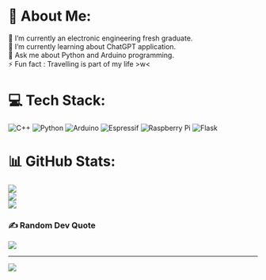 # 💫 About Me:
🔭 I’m currently an electronic engineering fresh graduate.<br>🌱 I’m currently learning about ChatGPT application.<br>💬 Ask me about Python and Arduino programming.<br>⚡ Fun fact : Travelling is part of my life >w<


# 💻 Tech Stack:
![C++](https://img.shields.io/badge/c++-%2300599C.svg?style=for-the-badge&logo=c%2B%2B&logoColor=white) ![Python](https://img.shields.io/badge/python-3670A0?style=for-the-badge&logo=python&logoColor=ffdd54) ![Arduino](https://img.shields.io/badge/-Arduino-00979D?style=for-the-badge&logo=Arduino&logoColor=white) ![Espressif](https://img.shields.io/badge/espressif-E7352C.svg?style=for-the-badge&logo=espressif&logoColor=white) ![Raspberry Pi](https://img.shields.io/badge/-RaspberryPi-C51A4A?style=for-the-badge&logo=Raspberry-Pi) ![Flask](https://img.shields.io/badge/flask-%23000.svg?style=for-the-badge&logo=flask&logoColor=white)
# 📊 GitHub Stats:
![](https://github-readme-stats.vercel.app/api?username=Edison0215&theme=radical&hide_border=false&include_all_commits=false&count_private=false)<br/>
![](https://github-readme-streak-stats.herokuapp.com/?user=Edison0215&theme=radical&hide_border=false)<br/>
![](https://github-readme-stats.vercel.app/api/top-langs/?username=Edison0215&theme=radical&hide_border=false&include_all_commits=false&count_private=false&layout=compact)

### ✍️ Random Dev Quote
![](https://quotes-github-readme.vercel.app/api?type=horizontal&theme=radical)

---
[![](https://visitcount.itsvg.in/api?id=Edison0215&icon=0&color=0)](https://visitcount.itsvg.in)

<!-- Proudly created with GPRM ( https://gprm.itsvg.in ) -->
